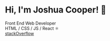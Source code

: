 # Hi, I'm Joshua Cooper! 👋
Front End Web Developer <br> HTML / CSS / JS / React ⚛️ <br>
<a href="https://stackoverflow.com/users/17411692/joshua-cooper" target="_blank">stackOverflow</a>

<!--
**joshcooper6/joshcooper6** is a ✨ _special_ ✨ repository because its `README.md` (this file) appears on your GitHub profile.

Here are some ideas to get you started:

- 🔭 I’m currently working on ...
- 🌱 I’m currently learning ...
- 👯 I’m looking to collaborate on ...
- 🤔 I’m looking for help with ...
- 💬 Ask me about ...
- 📫 How to reach me: ...
- 😄 Pronouns: ...
- ⚡ Fun fact: ...
-->
